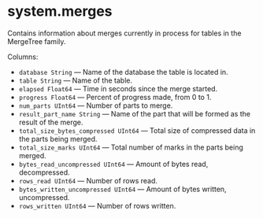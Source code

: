 # system.merges

Contains information about merges currently in process for tables in the MergeTree family.

Columns:

- `database String` — Name of the database the table is located in.
- `table String` — Name of the table.
- `elapsed Float64` — Time in seconds since the merge started.
- `progress Float64` — Percent of progress made, from 0 to 1.
- `num_parts UInt64` — Number of parts to merge.
- `result_part_name String` — Name of the part that will be formed as the result of the merge.
- `total_size_bytes_compressed UInt64` — Total size of compressed data in the parts being merged.
- `total_size_marks UInt64` — Total number of marks in the parts being merged.
- `bytes_read_uncompressed UInt64` — Amount of bytes read, decompressed.
- `rows_read UInt64` — Number of rows read.
- `bytes_written_uncompressed UInt64` — Amount of bytes written, uncompressed.
- `rows_written UInt64` — Number of rows written.
